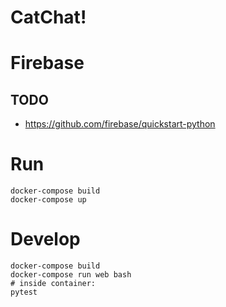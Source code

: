 # CatChat!

# Firebase

## TODO
*  https://github.com/firebase/quickstart-python

# Run

    docker-compose build
    docker-compose up

# Develop

    docker-compose build
    docker-compose run web bash
    # inside container:
    pytest
